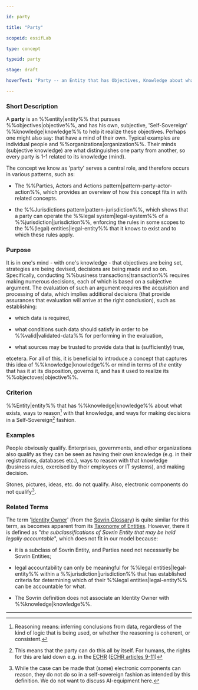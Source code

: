 ```yaml
---

id: party

title: "Party"

scopeid: essifLab

type: concept

typeid: party

stage: draft

hoverText: "Party -- an Entity that has Objectives, Knowledge about what exists, rules that (should) apply, and some capability that allows it to reason, make decisions, generate and maintain Knowledge etc. in a Self-Sovereign fashion; Humans and Organizations ar the typical examples."

---
```




### Short Description

A **party** is an %%entity|entity%% that pursues %%objectives|objective%%, and has his own, subjective, 'Self-Sovereign' %%knowledge|knowledge%% to help it realize these objectives. Perhaps one might also say: that have a mind of their own. Typical examples are individual people and %%organizations|organization%%. Their minds (subjective knowledge) are what distinguishes one party from another, so every party is 1-1 related to its knowledge (mind).



The concept we know as 'party' serves a central role, and therefore occurs in various patterns, such as:

- The %%Parties, Actors and Actions pattern|pattern-party-actor-action%%, which provides an overview of how this concept fits in with related concepts.

- the %%Jurisdictions pattern|pattern-jurisdiction%%, which shows that a party can operate the %%legal system|legal-system%% of a %%jurisdiction|jurisdiction%%, enforcing the rules in some scopes to the %%(legal) entities|legal-entity%% that it knows to exist and to which these rules apply.



### Purpose

It is in one's mind - with one's knowledge - that objectives are being set, strategies are being devised, decisions are being made and so on. Specifically, conducting %%business transactions|transaction%% requires making numerous decisions, each of which is based on a subjective argument. The evaluation of such an argument requires the acquisition and processing of data, which implies additional decisions (that provide assurances that evaluation will arrive at the right conclusion), such as establishing:

- which data is required,

- what conditions such data should satisfy in order to be %%valid|validated-data%% for performing in the evaluation,

- what sources may be trusted to provide data that is (sufficiently) true,

etcetera. For all of this, it is beneficial to introduce a concept that captures this idea of %%knowledge|knowledge%% or mind in terms of _the_ entity that has it at its disposition, governs it, and has it used to realize its %%objectoves|objective%%. 



### Criterion

%%Entity|entity%% that has %%knowledge|knowledge%% about what exists, ways to reason[^1] with that knowledge, and ways for making decisions in a Self-Sovereign[^2] fashion.



### Examples

People obviously qualify. Enterprises, governments, and other organizations also qualify as they can be seen as having their own knowledge (e.g. in their registrations, databases etc.), ways to reason with that knowledge (business rules, exercised by their employees or IT systems), and making decision.



Stones, pictures, ideas, etc. do not qualify. Also, electronic components do not qualify[^3].



### Related Terms

The term '[Identity Owner](https://docs.google.com/document/d/1gfIz5TT0cNp2kxGMLFXr19x1uoZsruUe_0glHst2fZ8/edit#heading=h.2e5lma3u6c9g)' (from the [Sovrin Glossary](https://sovrin.org/library/glossary/)) is quite similar for this term, as becomes apparent from its [Taxonomy of Entities](https://docs.google.com/document/d/1gfIz5TT0cNp2kxGMLFXr19x1uoZsruUe_0glHst2fZ8/edit#heading=h.mq7pzglc1j96). However, there it is defined as "_the subclassifications of Sovrin Entity that may be held legally accountable_", which does not fit in our model because:

- it is a subclass of Sovrin Entity, and Parties need not necessarily be Sovrin Entities;

- legal accountability can only be meaningful for %%legal entities|legal-entity%% within a %%jurisdiction|jurisdiction%% that has established criteria for determining which of their %%legal entities|legal-entity%% can be accountable for what.

- The Sovrin definition does not associate an Identity Owner with %%knowledge|knowledge%%. 



---

[^1]: Reasoning means: inferring conclusions from data, regardless of the kind of logic that is being used, or whether the reasoning is coherent, or consistent.



[^2]: This means that the party can do this all by itself. For humans, the rights for this are laid down e.g. in the [ECHR](https://www.echr.coe.int "European Convention of Human Rights") ([ECHR articles 9-11](https://www.echr.coe.int/Documents/Convention_ENG.pdf))



[^3]: While the case can be made that (some) electronic components can reason, they do not do so in a self-sovereign fashion as intended by this definition. We do not want to discuss AI-equipment here.
